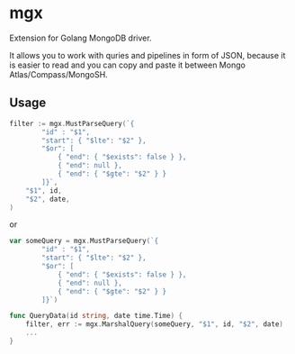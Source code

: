 # mgx
Extension for Golang MongoDB driver. 

It allows you to work with quries and pipelines in form of JSON, because it is easier to read and you can copy and paste it between Mongo Atlas/Compass/MongoSH.

## Usage

``` GO
filter := mgx.MustParseQuery(`{
        "id" : "$1",
        "start": { "$lte": "$2" },
        "$or": [
            { "end": { "$exists": false } },
            { "end": null },
            { "end": { "$gte": "$2" } }
        ]}`,
    "$1", id,
    "$2", date,
)
```
or

``` GO
var someQuery = mgx.MustParseQuery(`{
        "id" : "$1",
        "start": { "$lte": "$2" },
        "$or": [
            { "end": { "$exists": false } },
            { "end": null },
            { "end": { "$gte": "$2" } }
        ]}`)

func QueryData(id string, date time.Time) {
    filter, err := mgx.MarshalQuery(someQuery, "$1", id, "$2", date)
    ...
}
```
